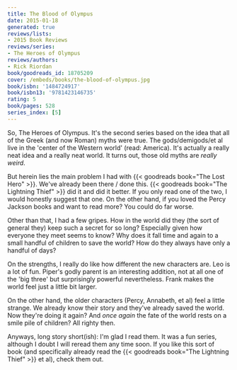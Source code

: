 ```yaml
---
title: The Blood of Olympus
date: 2015-01-18
generated: true
reviews/lists:
- 2015 Book Reviews
reviews/series:
- The Heroes of Olympus
reviews/authors:
- Rick Riordan
book/goodreads_id: 18705209
cover: /embeds/books/the-blood-of-olympus.jpg
book/isbn: '1484724917'
book/isbn13: '9781423146735'
rating: 5
book/pages: 528
series_index: [5]
---
```

So, The Heroes of Olympus. It's the second series based on the idea that all of the Greek (and now Roman) myths were true. The gods/demigods/et al live in the 'center of the Western world' (read: America). It's actually a really neat idea and a really neat world. It turns out, those old myths are _really weird_.  

But herein lies the main problem I had with {{< goodreads book="The Lost Hero" >}}. We've already been there / done this. {{< goodreads book="The Lightning Thief" >}} did it and did it better. If you only read one of the two, I would honestly suggest that one. On the other hand, if you loved the Percy Jackson books and want to read more? You could do far worse.  

<!--more-->

Other than that, I had a few gripes. How in the world did they (the sort of general they) keep such a secret for so long? Especially given how everyone they meet seems to know? Why does it fall time and again to a small handful of children to save the world? How do they always have only a handful of days?  

On the strengths, I really do like how different the new characters are. Leo is a lot of fun. Piper's godly parent is an interesting addition, not at all one of the 'big three' but surprisingly powerful nevertheless. Frank makes the world feel just a little bit larger.  

On the other hand, the older characters (Percy, Annabeth, et al) feel a little strange. We already know their story and they've already saved the world. Now they're doing it again? And *once again* the fate of the world rests on a smile pile of children? All righty then.  

Anyways, long story short(ish): I'm glad I read them. It was a fun series, although I doubt I will reread them any time soon. If you like this sort of book (and specifically already read the {{< goodreads book="The Lightning Thief" >}} et al), check them out.